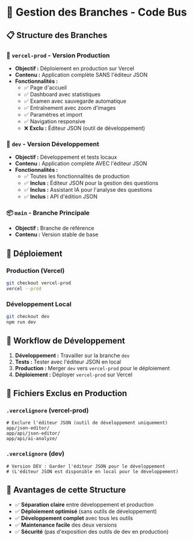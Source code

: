 # 🌿 Gestion des Branches - Code Bus

## 📋 **Structure des Branches**

### 🚀 **`vercel-prod`** - Version Production
- **Objectif :** Déploiement en production sur Vercel
- **Contenu :** Application complète SANS l'éditeur JSON
- **Fonctionnalités :**
  - ✅ Page d'accueil
  - ✅ Dashboard avec statistiques
  - ✅ Examen avec sauvegarde automatique
  - ✅ Entraînement avec zoom d'images
  - ✅ Paramètres et import
  - ✅ Navigation responsive
  - ❌ **Exclu :** Éditeur JSON (outil de développement)

### 🔧 **`dev`** - Version Développement
- **Objectif :** Développement et tests locaux
- **Contenu :** Application complète AVEC l'éditeur JSON
- **Fonctionnalités :**
  - ✅ Toutes les fonctionnalités de production
  - ✅ **Inclus :** Éditeur JSON pour la gestion des questions
  - ✅ **Inclus :** Assistant IA pour l'analyse des questions
  - ✅ **Inclus :** API d'édition JSON

### 📦 **`main`** - Branche Principale
- **Objectif :** Branche de référence
- **Contenu :** Version stable de base

## 🚀 **Déploiement**

### Production (Vercel)
```bash
git checkout vercel-prod
vercel --prod
```

### Développement Local
```bash
git checkout dev
npm run dev
```

## 🔄 **Workflow de Développement**

1. **Développement :** Travailler sur la branche `dev`
2. **Tests :** Tester avec l'éditeur JSON en local
3. **Production :** Merger `dev` vers `vercel-prod` pour le déploiement
4. **Déploiement :** Déployer `vercel-prod` sur Vercel

## 📁 **Fichiers Exclus en Production**

### `.vercelignore` (vercel-prod)
```
# Exclure l'éditeur JSON (outil de développement uniquement)
app/json-editor/
app/api/json-editor/
app/api/ai-analyze/
```

### `.vercelignore` (dev)
```
# Version DEV : Garder l'éditeur JSON pour le développement
# (L'éditeur JSON est disponible en local pour le développement)
```

## 🎯 **Avantages de cette Structure**

- ✅ **Séparation claire** entre développement et production
- ✅ **Déploiement optimisé** (sans outils de développement)
- ✅ **Développement complet** avec tous les outils
- ✅ **Maintenance facile** des deux versions
- ✅ **Sécurité** (pas d'exposition des outils de dev en production)
